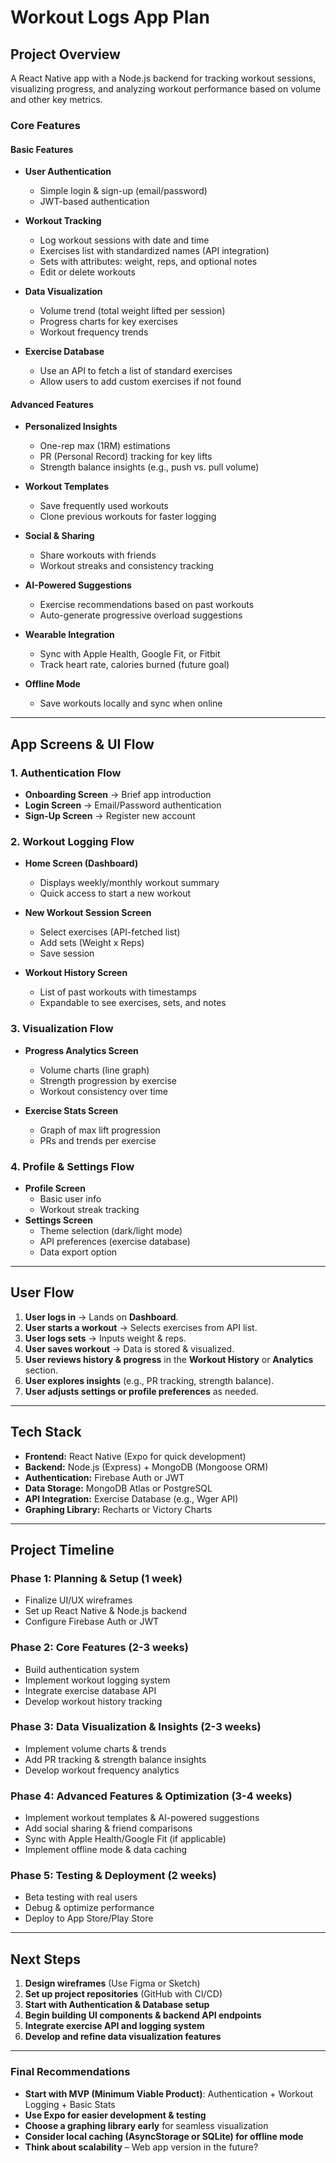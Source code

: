 # Workout Logs App Plan

## **Project Overview**

A React Native app with a Node.js backend for tracking workout sessions, visualizing progress, and analyzing workout performance based on volume and other key metrics.

### **Core Features**

#### **Basic Features**

- **User Authentication**
  - Simple login & sign-up (email/password)
  - JWT-based authentication
  
- **Workout Tracking**
  - Log workout sessions with date and time
  - Exercises list with standardized names (API integration)
  - Sets with attributes: weight, reps, and optional notes
  - Edit or delete workouts

- **Data Visualization**
  - Volume trend (total weight lifted per session)
  - Progress charts for key exercises
  - Workout frequency trends

- **Exercise Database**
  - Use an API to fetch a list of standard exercises
  - Allow users to add custom exercises if not found

#### **Advanced Features**

- **Personalized Insights**
  - One-rep max (1RM) estimations
  - PR (Personal Record) tracking for key lifts
  - Strength balance insights (e.g., push vs. pull volume)
  
- **Workout Templates**
  - Save frequently used workouts
  - Clone previous workouts for faster logging

- **Social & Sharing**
  - Share workouts with friends
  - Workout streaks and consistency tracking

- **AI-Powered Suggestions**
  - Exercise recommendations based on past workouts
  - Auto-generate progressive overload suggestions

- **Wearable Integration**
  - Sync with Apple Health, Google Fit, or Fitbit
  - Track heart rate, calories burned (future goal)

- **Offline Mode**
  - Save workouts locally and sync when online

---

## **App Screens & UI Flow**

### **1. Authentication Flow**

- **Onboarding Screen** → Brief app introduction
- **Login Screen** → Email/Password authentication
- **Sign-Up Screen** → Register new account

### **2. Workout Logging Flow**

- **Home Screen (Dashboard)**
  - Displays weekly/monthly workout summary
  - Quick access to start a new workout
  
- **New Workout Session Screen**
  - Select exercises (API-fetched list)
  - Add sets (Weight x Reps)
  - Save session

- **Workout History Screen**
  - List of past workouts with timestamps
  - Expandable to see exercises, sets, and notes

### **3. Visualization Flow**

- **Progress Analytics Screen**
  - Volume charts (line graph)
  - Strength progression by exercise
  - Workout consistency over time

- **Exercise Stats Screen**
  - Graph of max lift progression
  - PRs and trends per exercise

### **4. Profile & Settings Flow**

- **Profile Screen**
  - Basic user info
  - Workout streak tracking
- **Settings Screen**
  - Theme selection (dark/light mode)
  - API preferences (exercise database)
  - Data export option

---

## **User Flow**

1. **User logs in** → Lands on **Dashboard**.
2. **User starts a workout** → Selects exercises from API list.
3. **User logs sets** → Inputs weight & reps.
4. **User saves workout** → Data is stored & visualized.
5. **User reviews history & progress** in the **Workout History** or **Analytics** section.
6. **User explores insights** (e.g., PR tracking, strength balance).
7. **User adjusts settings or profile preferences** as needed.

---

## **Tech Stack**

- **Frontend:** React Native (Expo for quick development)
- **Backend:** Node.js (Express) + MongoDB (Mongoose ORM)
- **Authentication:** Firebase Auth or JWT
- **Data Storage:** MongoDB Atlas or PostgreSQL
- **API Integration:** Exercise Database (e.g., Wger API)
- **Graphing Library:** Recharts or Victory Charts

---

## **Project Timeline**

### **Phase 1: Planning & Setup (1 week)**

- Finalize UI/UX wireframes
- Set up React Native & Node.js backend
- Configure Firebase Auth or JWT

### **Phase 2: Core Features (2-3 weeks)**

- Build authentication system
- Implement workout logging system
- Integrate exercise database API
- Develop workout history tracking

### **Phase 3: Data Visualization & Insights (2-3 weeks)**

- Implement volume charts & trends
- Add PR tracking & strength balance insights
- Develop workout frequency analytics

### **Phase 4: Advanced Features & Optimization (3-4 weeks)**

- Implement workout templates & AI-powered suggestions
- Add social sharing & friend comparisons
- Sync with Apple Health/Google Fit (if applicable)
- Implement offline mode & data caching

### **Phase 5: Testing & Deployment (2 weeks)**

- Beta testing with real users
- Debug & optimize performance
- Deploy to App Store/Play Store

---

## **Next Steps**

1. **Design wireframes** (Use Figma or Sketch)
2. **Set up project repositories** (GitHub with CI/CD)
3. **Start with Authentication & Database setup**
4. **Begin building UI components & backend API endpoints**
5. **Integrate exercise API and logging system**
6. **Develop and refine data visualization features**

---

### **Final Recommendations**

- **Start with MVP (Minimum Viable Product)**: Authentication + Workout Logging + Basic Stats
- **Use Expo for easier development & testing**
- **Choose a graphing library early** for seamless visualization
- **Consider local caching (AsyncStorage or SQLite) for offline mode**
- **Think about scalability** – Web app version in the future?
